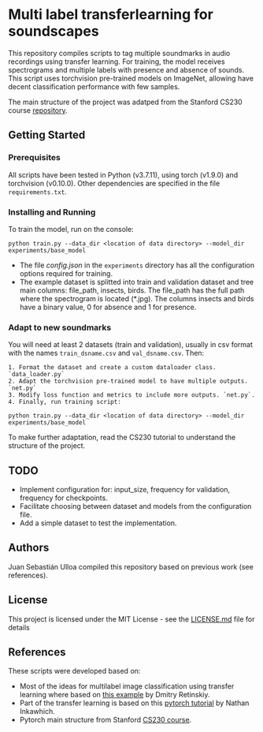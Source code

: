 # Multi label transferlearning for soundscapes 
 
This repository compiles scripts to tag multiple soundmarks in audio recordings using
transfer learning. For training, the model receives spectrograms and multiple labels 
with presence and absence of sounds. This script uses torchvision pre-trained models on 
ImageNet, allowing have decent classification performance with few samples.

The main structure of the project was adatped from the Stanford CS230 course 
[repository](https://github.com/cs230-stanford/cs230-code-examples/tree/master/pytorch/vision).

## Getting Started

### Prerequisites
All scripts have been tested in Python (v3.7.11), using torch (v1.9.0) and torchvision (v0.10.0).
Other dependencies are specified in the file `requirements.txt`. 

### Installing and Running

To train the model, run on the console:
```
python train.py --data_dir <location of data directory> --model_dir experiments/base_model
```

- The file *config.json* in the `experiments` directory has all the configuration options required for training.
- The example dataset is splitted into train and validation dataset and tree main 
columns: file_path, insects, birds. The file_path has the full path where the spectrogram
is located (*.jpg). The columns insects and birds have a binary value, 0 for absence and 1
for presence.

### Adapt to new soundmarks

You will need at least 2 datasets (train and validation), usually in csv format 
with the names `train_dsname.csv` and `val_dsname.csv`. Then:

    1. Format the dataset and create a custom dataloader class. `data_loader.py`
    2. Adapt the torchvision pre-trained model to have multiple outputs. `net.py`
    3. Modify loss function and metrics to include more outputs. `net.py`.
    4. Finally, run training script:
    
```
python train.py --data_dir <location of data directory> --model_dir experiments/base_model
```
To make further adaptation, read the CS230 tutorial to understand the structure of the project.

## TODO

- Implement configuration for: input_size, frequency for validation, frequency for checkpoints.
- Facilitate choosing between dataset and models from the configuration file.
- Add a simple dataset to test the implementation.


## Authors

Juan Sebastián Ulloa compiled this repository based on previous work (see references).

## License

This project is licensed under the MIT License - see the [LICENSE.md](LICENSE.md) file for details

## References

These scripts were developed based on:
- Most of the ideas for multilabel image classification using transfer learning where based on [this example](https://learnopencv.com/multi-label-image-classification-with-pytorch/) by Dmitry Retinskiy.
- Part of the transfer learning is based on this [pytorch tutorial](https://pytorch.org/tutorials/beginner/finetuning_torchvision_models_tutorial.html#finetuning-torchvision-models) by Nathan Inkawhich.
- Pytorch main structure from Stanford [CS230 course](https://github.com/cs230-stanford/cs230-code-examples/tree/master/pytorch/vision).
